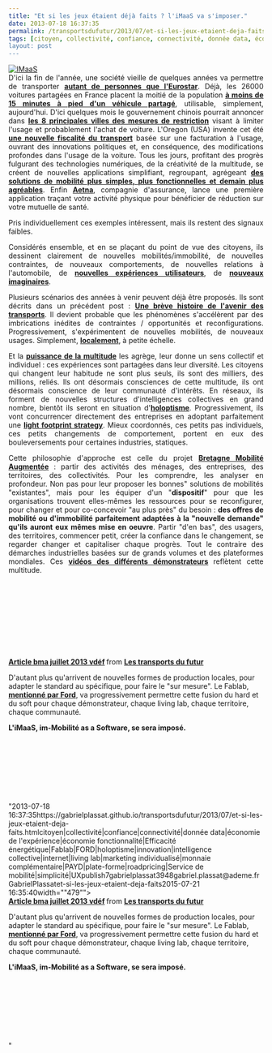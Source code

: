 ```yaml
---
title: "Et si les jeux étaient déjà faits ? l'iMaaS va s'imposer."
date: 2013-07-18 16:37:35
permalink: /transportsdufutur/2013/07/et-si-les-jeux-etaient-deja-faits.html
tags: [citoyen, collectivité, confiance, connectivité, donnée data, économie de l'expérience, économie fonctionnalité, Efficacité énergétique, Fablab, FORD, holoptisme, innovation, intelligence collective, internet, living lab, marketing individualisé, monnaie complémentaire, PAYD, plate-forme, roadpricing, Service de mobilité, simplicité, UX]
layout: post
---
```


<p style="text-align: justify;"> <a class="asset-img-link" href="https://gabrielplassat.github.io/transportsdufutur/wp-content/uploads/sites/6/old/6a0120a66d2ad4970b0192ac125646970d-pi.jpg" style="display: inline;"><img rel="lightbox[]" alt="IMaaS" border="0" class="asset  asset-image at-xid-6a0120a66d2ad4970b0192ac125646970d image-full" src="/wp-content/uploads/sites/6/old/6a0120a66d2ad4970b0192ac125646970d-800wi.jpg" title="IMaaS" /></a><br />D'ici la fin de l'année, une société vieille de quelques années va permettre de transporter <strong><a href="http://www.lesechos.fr/journal20130718/lec2_industrie_et_services/0202901641500-le-covoiturage-bouscule-le-monde-du-transport-587256.php" target="_blank">autant de personnes que l'Eurostar</a></strong>. Déjà, les 26000 voitures partagées en France placent la moitié de la population <strong><a href="http://fr.slideshare.net/transportsdufutur/carsonar-avril2013" target="_blank">à moins de 15 minutes à pied d'un véhicule partagé</a></strong>, utilisable, simplement, aujourd'hui. D'ici quelques mois le gouvernement chinois pourrait annoncer dans <strong><a href="http://planetark.org/wen/69203" target="_blank">les 8 principales villes des mesures de restriction</a></strong> visant à limiter l'usage et probablement l'achat de voiture. L'Oregon (USA) invente cet été <strong><a href="https://gabrielplassat.github.io/transportsdufutur/2013/07/et-si-nous-innovions-sur-la-fiscalite-des-carburants.html" target="_blank">une nouvelle fiscalité du transport</a></strong> basée sur une facturation à l'usage, ouvrant des innovations politiques et, en conséquence, des modifications profondes dans l'usage de la voiture. Tous les jours, profitant des progrès fulgurant des technologies numériques, de la créativité de la multitude, se créent de nouvelles applications simplifiant, regroupant, agrégeant <strong><a href="http://www.paris.fr/accueil/Portal.lut?page_id=1&document_type_id=7&document_id=132895&portlet_id=24052" target="_blank">des solutions de mobilité plus simples, plus fonctionnelles et demain plus agréables</a></strong>. Enfin <strong><a href="https://www.carepass.com/carepass/getstarted?WT.mc_id=cp_individuals" target="_blank">Aetna</a></strong>, compagnie d'assurance, lance une première application traçant votre activité physique pour bénéficier de réduction sur votre mutuelle de santé.</p> <p style="text-align: justify;">Pris individuellement ces exemples intéressent, mais ils restent des signaux faibles.</p> <p style="text-align: justify;">Considérés ensemble, et en se plaçant du point de vue des citoyens, ils dessinent clairement de nouvelles mobilités/immobilité, de nouvelles contraintes, de nouveaux comportements, de nouvelles relations à l'automobile, de <strong><a href="http://blogs.hbr.org/cs/2013/07/the_rise_of_ux_leadership.html?utm_source=Socialflow&utm_medium=Tweet&utm_campaign=Socialflow" target="_blank">nouvelles expériences utilisateurs</a></strong>, de <strong><a href="https://gabrielplassat.github.io/transportsdufutur/2013/06/mon-premier-apparait-sur-tous-les-modes-de-transport-individuel-mon-second-vous-fait-bouger-les-soir.html" target="_blank">nouveaux imaginaires</a></strong>. </p>   <!--more-->  <p style="text-align: justify;">Plusieurs scénarios des années à venir peuvent déjà être proposés. Ils sont décrits dans un précédent post : <strong><a href="https://gabrielplassat.github.io/transportsdufutur/2013/05/nayant-pas-su-sintegrer-dans-le-numerique-nomade-porte-par-la-multitude-certains-comme-dell-lien-microsoft-ou-nokia-l.html" target="_blank">Une brève histoire de l'avenir des transports</a></strong>. Il devient probable que les phénomènes s'accélèrent par des imbrications inédites de contraintes / opportunités et reconfigurations. Progressivement, s'expérimentent de nouvelles mobilités, de nouveaux usages. Simplement, <strong><a href="http://t.co/47RmmBsTj4" target="_blank">localement</a></strong>, à petite échelle. </p> <p style="text-align: justify;">Et la <strong><a href="https://gabrielplassat.github.io/transportsdufutur/2013/02/les-transports-a-lage-de-la-multitude.html" target="_blank">puissance de la multitude</a></strong> les agrège, leur donne un sens collectif et individuel : ces expériences sont partagées dans leur diversité. Les citoyens qui changent leur habitude ne sont plus seuls, ils sont des milliers, des millions, reliés. Ils ont désormais consciences de cette multitude, ils ont désormais conscience de leur communauté d'intérêts. En réseaux, ils forment de nouvelles structures d'intelligences collectives en grand nombre, bientôt ils seront en situation d'<strong><a href="https://gabrielplassat.github.io/transportsdufutur/?s=holoptisme" target="_blank">holoptisme</a></strong>. Progressivement, ils vont concurrencer directement des entreprises en adoptant parfaitement une <strong><a href="https://gabrielplassat.github.io/transportsdufutur/2013/07/light-foot-print-strategy.html" target="_blank">light footprint strategy</a></strong>. Mieux coordonnés, ces petits pas individuels, ces petits changements de comportement, portent en eux des bouleversements pour certaines industries, statiques. </p> <p style="text-align: justify;">Cette philosophie d'approche est celle du projet <strong><a href="http://www.bma-mobilite.com" target="_blank">Bretagne Mobilité Augmentée</a></strong> : partir des activités des ménages, des entreprises, des territoires, des collectivités. Pour les comprendre, les analyser en profondeur. Non pas pour leur proposer les bonnes" solutions de mobilités "existantes", mais pour les équiper d'un "<strong>dispositif</strong>" pour que les organisations trouvent elles-mêmes les ressources pour se reconfigurer, pour changer et pour co-concevoir "au plus près" du besoin : <strong>des offres de mobilité ou d'immobilité parfaitement adaptées à la "nouvelle demande" qu'ils auront eux mêmes mise en oeuvre</strong>. Partir "d'en bas", des usagers, des territoires, commencer petit, créer la confiance dans le changement, se regarder changer et capitaliser chaque progrès. Tout le contraire des démarches industrielles basées sur de grands volumes et des plateformes mondiales. Ces <strong><a href=""http://www.youtube.com/channel/UCYfwf1wNJ4yBIn8xgbkwjow"" target=""_blank"">vidéos des différents démonstrateurs</a> </strong>reflètent cette multitude.</p> <iframe frameborder=""0"" height=""511"" marginheight=""0"" marginwidth=""0"" scrolling=""no"" src=""http://www.slideshare.net/slideshow/embed_code/24381420"" style=""border: 1px solid #CCC border-width: 1px 1px 0 margin-bottom: 5px width=""479""> </iframe> <div style=""margin-bottom: 5px> <strong> <a href=""http://www.slideshare.net/transportsdufutur/article-bma-juillet-2013-vdf"" target=""_blank"" title=""Article bma juillet 2013 vdéf"">Article bma juillet 2013 vdéf</a> </strong> from <strong><a href=""http://www.slideshare.net/transportsdufutur"" target=""_blank"">Les transports du futur</a></strong> </div> <p style=""text-align: justify>D'autant plus qu'arrivent de nouvelles formes de production locales, pour adapter le standard au spécifique, pour faire le "sur mesure". Le Fablab, <strong><a href=""http://www.lesechos.fr/entreprises-secteurs/industrie-lourde/actu/0202881675007-l-impression-3d-entre-dans-l-ere-industrielle-583916.php"" target=""_blank"">mentionné par Ford</a></strong>, va progressivement permettre cette fusion du hard et du soft pour chaque démonstrateur, chaque living lab, chaque territoire, chaque communauté. </p> <p style=""text-align: justify><strong>L'iMaaS, im-Mobilité as a Software, se sera imposé.</strong></p> <p> </p> <p> </p> <p> </p> <p> </p>"2013-07-18 16:37:35https://gabrielplassat.github.io/transportsdufutur/2013/07/et-si-les-jeux-etaient-deja-faits.htmlcitoyen|collectivité|confiance|connectivité|donnée data|économie de l'expérience|économie fonctionnalité|Efficacité énergétique|Fablab|FORD|holoptisme|innovation|intelligence collective|internet|living lab|marketing individualisé|monnaie complémentaire|PAYD|plate-forme|roadpricing|Service de mobilité|simplicité|UXpublish7gabrielplassat3948gabriel.plassat@ademe.frGabrielPlassatet-si-les-jeux-etaient-deja-faits2015-07-21 16:35:40width=""479""> </iframe> <div style=""margin-bottom: 5px> <strong> <a href=""http://www.slideshare.net/transportsdufutur/article-bma-juillet-2013-vdf"" target=""_blank"" title=""Article bma juillet 2013 vdéf"">Article bma juillet 2013 vdéf</a> </strong> from <strong><a href=""http://www.slideshare.net/transportsdufutur"" target=""_blank"">Les transports du futur</a></strong> </div> <p style=""text-align: justify>D'autant plus qu'arrivent de nouvelles formes de production locales, pour adapter le standard au spécifique, pour faire le "sur mesure". Le Fablab, <strong><a href=""http://www.lesechos.fr/entreprises-secteurs/industrie-lourde/actu/0202881675007-l-impression-3d-entre-dans-l-ere-industrielle-583916.php"" target=""_blank"">mentionné par Ford</a></strong>, va progressivement permettre cette fusion du hard et du soft pour chaque démonstrateur, chaque living lab, chaque territoire, chaque communauté. </p> <p style=""text-align: justify><strong>L'iMaaS, im-Mobilité as a Software, se sera imposé.</strong></p> <p> </p> <p> </p> <p> </p> <p> </p>"
